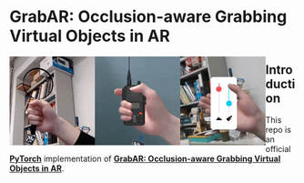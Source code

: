 # GrabAR: Occlusion-aware Grabbing Virtual Objects in AR

<p class="third">
    <img align="left" src="res/loupe.gif" width="150"><img align="left" src="res/radio.gif" width="150"><img align="left" src="res/phone.gif" width="150">
</p>


## Introduction

This repo is an official **[PyTorch](https://pytorch.org/)** implementation of [**GrabAR: Occlusion-aware Grabbing Virtual Objects in AR**](https://wbstx.github.io/grabar/).

